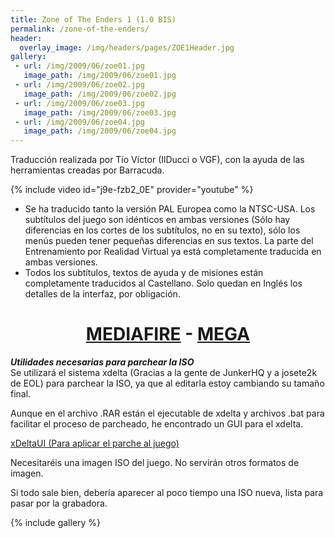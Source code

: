 ```yaml
---
title: Zone of The Enders 1 (1.0 BIS)
permalink: /zone-of-the-enders/
header:
  overlay_image: /img/headers/pages/ZOE1Header.jpg
gallery:
 - url: /img/2009/06/zoe01.jpg
   image_path: /img/2009/06/zoe01.jpg
 - url: /img/2009/06/zoe02.jpg
   image_path: /img/2009/06/zoe02.jpg
 - url: /img/2009/06/zoe03.jpg
   image_path: /img/2009/06/zoe03.jpg
 - url: /img/2009/06/zoe04.jpg
   image_path: /img/2009/06/zoe04.jpg
---
```

Traducción realizada por Tío Víctor (IlDucci o VGF), con la ayuda de las herramientas 
creadas por Barracuda.

{% include video id="j9e-fzb2_0E" provider="youtube" %}

- Se ha traducido tanto la versión PAL Europea como la NTSC-USA. Los subtítulos del juego 
son idénticos en ambas versiones (Sólo hay diferencias en los cortes de los subtítulos, 
no en su texto), sólo los menús pueden tener pequeñas diferencias en sus textos. La parte 
del Entrenamiento por Realidad Virtual ya está completamente traducida en ambas versiones.  
- Todos los subtítulos, textos de ayuda y de misiones están completamente traducidos al 
Castellano. Solo quedan en Inglés los detalles de la interfaz, por obligación.

<h1 style="text-align: center;"><strong><a href="http://www.mediafire.com/download/t48jbt81mbf6jtt/ZoneOfTheEnders-TraduESP10Bis.rar">MEDIAFIRE</a> - <a href="https://mega.nz/#!IBEy0R5Z!jHNco96l2juGHwdbAZmRwhaKCNqDxm1rhC5EGMoT9eY">MEGA</a></strong></h1>

_**Utilidades necesarias para parchear la ISO**_  
Se utilizará el sistema xdelta (Gracias a la gente de JunkerHQ y a josete2k de EOL) 
para parchear la ISO, ya que al editarla estoy cambiando su tamaño final.

Aunque en el archivo .RAR están el ejecutable de xdelta y archivos .bat para facilitar 
el proceso de parcheado, he encontrado un GUI para el xdelta.

[xDeltaUI (Para aplicar el parche al juego)](http://www.romhacking.net/utilities/598/)

Necesitaréis una imagen ISO del juego. No servirán otros formatos de imagen.

Si todo sale bien, debería aparecer al poco tiempo una ISO nueva, lista para pasar por la grabadora.

{% include gallery %}
